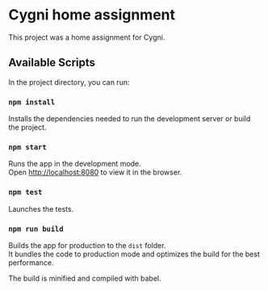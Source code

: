 # Cygni home assignment

This project was a home assignment for Cygni.

## Available Scripts

In the project directory, you can run:

### `npm install`

Installs the dependencies needed to run the development server or build the project.

### `npm start`

Runs the app in the development mode.<br>
Open [http://localhost:8080](http://localhost:8080) to view it in the browser.

### `npm test`

Launches the tests.

### `npm run build`

Builds the app for production to the `dist` folder.<br>
It bundles the code to production mode and optimizes the build for the best performance.

The build is minified and compiled with babel.
